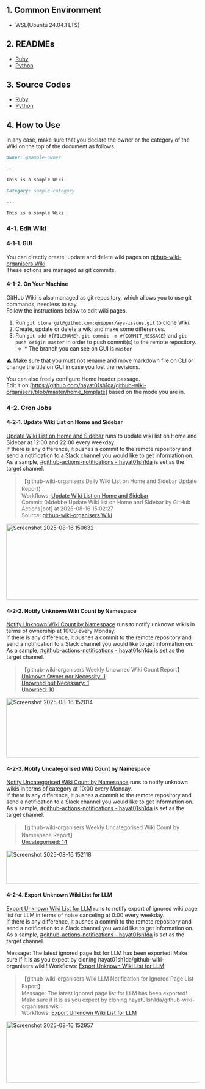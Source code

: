 ## 1. Common Environment

- WSL(Ubuntu 24.04.1 LTS)

## 2. READMEs

- [Ruby](./ruby/README.md)
- [Python](./python/README.md)

## 3. Source Codes

- [Ruby](./ruby/)
- [Python](./python/)

## 4. How to Use

In any case, make sure that you declare the owner or the category of the Wiki on the top of the document as follows.

```markdown
Owner: @sample-owner

---

This is a sample Wiki.
```

```markdown
Category: sample-category

---

This is a sample Wiki.
```

### 4-1. Edit Wiki

#### 4-1-1. GUI

You can directly create, update and delete wiki pages on [github-wiki-organisers Wiki](https://github.com/quipper/aya-issues/wiki).  
These actions are managed as git commits.

#### 4-1-2. On Your Machine

GitHub Wiki is also managed as git repository, which allows you to use git commands, needless to say.  
Follow the instructions below to edit wiki pages.

1. Run `git clone git@github.com:quipper/aya-issues.git` to clone Wiki.
2. Create, update or delete a wiki and make some differences.
3. Run `git add #{FILENAME}`, `git commit -m #{COMMIT_MESSAGE}` and `git push origin master` in order to push commit(s) to the remote repository.
    - \* The branch you can see on GUI is `master`

⚠️ Make sure that you must not rename and move markdown file on CLI or change the title on GUI in case you lost the revisions.

You can also freely configure Home header passage.  
Edit it on [https://github.com/hayat01sh1da/github-wiki-organisers/blob/master/home_template] based on the mode you are in.

### 4-2. Cron Jobs

#### 4-2-1. Update Wiki List on Home and Sidebar

[Update Wiki List on Home and Sidebar](https://github.com/hayat01sh1da/github-wiki-organisers/actions/workflows/update-wiki-list-on-home-and-sidebar.yml) runs to update wiki list on Home and Sidebar at 12:00 and 22:00 every weekday.  
If there is any difference, it pushes a commit to the remote repository and send a notification to a Slack channel you would like to get information on.  
As a sample, [#github-actions-notifications - hayat01sh1da](https://hayat01sh1da.slack.com/archives/C09BBHZPD5E) is set as the target channel.

> 【github-wiki-organisers Daily Wiki List on Home and Sidebar Update Report】  
> Workflows: [Update Wiki List on Home and Sidebar](https://github.com/hayat01sh1da/github-wiki-organisers/blob/master/.github/workflows/update-wiki-list-on-home-and-sidebar.yml)  
> Commit: 04debbe Update Wiki list on Home and Sidebar by GitHub Actions[bot] at 2025-08-16 15:02:27  
> Source: [github-wiki-organisers Wiki](https://github.com/hayat01sh1da/github-wiki-organisers/wiki)

<img width="624" height="199" alt="Screenshot 2025-08-16 150632" src="https://github.com/user-attachments/assets/a493ef56-3510-4ab0-80ca-9053ee1a237f" />

#### 4-2-2. Notify Unknown Wiki Count by Namespace

[Notify Unknown Wiki Count by Namespace](https://github.com/hayat01sh1da/github-wiki-organisers/actions/workflows/notify-uncategorised-wiki-count-by-namespace.yml) runs to notify unknown wikis in terms of ownership at 10:00 every Monday.  
If there is any difference, it pushes a commit to the remote repository and send a notification to a Slack channel you would like to get information on.  
As a sample, [#github-actions-notifications - hayat01sh1da](https://hayat01sh1da.slack.com/archives/C09BBHZPD5E) is set as the target channel.

> 【github-wiki-organisers Weekly Unowned Wiki Count Report】  
> [Unknown Owner nor Necessity: 1](https://github.com/hayat01sh1da/github-wiki-organisers/wiki#unowned-but-necessary-wiki)  
> [Unowned but Necessary: 1](https://github.com/hayat01sh1da/github-wiki-organisers/wiki#unknown-owner-nor-necessity-wiki)  
> [Unowned: 10](https://github.com/hayat01sh1da/github-wiki-organisers/wiki#unowned)

<img width="540" height="156" alt="Screenshot 2025-08-16 152014" src="https://github.com/user-attachments/assets/2d659efd-06e2-45b2-91f9-e37bb78f50b7" />

#### 4-2-3. Notify Uncategorised Wiki Count by Namespace

[Notify Uncategorised Wiki Count by Namespace](https://github.com/hayat01sh1da/github-wiki-organisers/actions/workflows/notify-uncategorised-wiki-count-by-namespace.yml) runs to notify unknown wikis in terms of category at 10:00 every Monday.  
If there is any difference, it pushes a commit to the remote repository and send a notification to a Slack channel you would like to get information on.  
As a sample, [#github-actions-notifications - hayat01sh1da](https://hayat01sh1da.slack.com/archives/C09BBHZPD5E) is set as the target channel.

> 【github-wiki-organisers Weekly Uncategorised Wiki Count by Namespace Report】  
> [Uncategorised: 14](https://github.com/hayat01sh1da/github-wiki-organisers/wiki#uncategorised)

<img width="516" height="87" alt="Screenshot 2025-08-16 152118" src="https://github.com/user-attachments/assets/639d1d7a-ac7a-42d4-8033-b5f3672d5f3c" />

#### 4-2-4. Export Unknown Wiki List for LLM

[Export Unknown Wiki List for LLM](https://github.com/hayat01sh1da/github-wiki-organisers/actions/workflows/export-unknown-wiki-list-for-llm.yml) runs to notify export of ignored wiki page list for LLM in terms of noise canceling at 0:00 every weekday.  
If there is any difference, it pushes a commit to the remote repository and send a notification to a Slack channel you would like to get information on.  
As a sample, [#github-actions-notifications - hayat01sh1da](https://hayat01sh1da.slack.com/archives/C09BBHZPD5E) is set as the target channel.

Message: The latest ignored page list for LLM has been exported! Make sure if it is as you expect by cloning hayat01sh1da/github-wiki-organisers.wiki !
Workflows: [Export Unknown Wiki List for LLM](https://github.com/hayat01sh1da/github-wiki-organisers/actions/workflows/export-unknown-wiki-list-for-llm.yml)

> 【github-wiki-organisers Wiki LLM Notification for Ignored Page List Export】  
> Message: The latest ignored page list for LLM has been exported! Make sure if it is as you expect by cloning hayat01sh1da/github-wiki-organisers.wiki !  
> Workflows: [Export Unknown Wiki List for LLM](https://github.com/hayat01sh1da/github-wiki-organisers/actions/workflows/export-unknown-wiki-list-for-llm.yml)

<img width="602" height="161" alt="Screenshot 2025-08-16 152957" src="https://github.com/user-attachments/assets/2e425647-50d2-41ae-b953-79a19331ebcf" />
